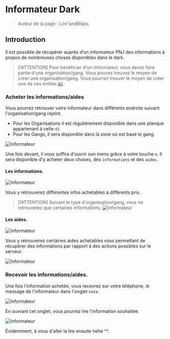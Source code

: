 # Informateur Dark
		
> Auteur de la page : Lorr’andMaps.

## Introduction

Il est possible de récupérer auprès d’un informateur PNJ des informations à propos de nombreuses choses disponibles dans le dark. 

> [!ATTENTION] Pour bénéficier d'un informateur, vous devez faire partie d'une organisation/gang. Vous pouvez trouvez le moyen de créer une organisation/gang. Vous pourrez trouver le moyen de créer une de ces entités [ici](https://docs.sadoj-rp.fr/#/life/rules/dark?id=cr%c3%a9ation-dorganisation). 
### Acheter les informations/aides

Vous pourrez retrouver votre informateur dans différents endroits suivant l'organisation/gang rejoint. 
* Pour les Organisations il est régulièrement disponible dans une planque appartenant à celle-ci. 
* Pour les Gangs, il sera disponible dans la zone où est basé le gang. 

![Informateur](../../../_media/life/guides/dark/informant/informant1.png)

Une fois devant, il vous suffira d'ouvrir son menu grâce à votre touche `e`. 
Il sera disponible d'y acheter deux choses, des `informations` et des `aides`. 

#### Les informations. 

![Informateur](../../../_media/life/guides/dark/informant/informant2.png)

Vous y retrouverez différentes infos achetables à différents prix. 
> [!ATTENTION] Suivant le type d'organisation/gang, vous ne retrouverez que certaines informations. 
![Informateur](../../../_media/life/guides/dark/informant/informant3.png)

#### Les aides. 

![Informateur](../../../_media/life/guides/dark/informant/informant4.png)

Vous y retrouverez certaines aides achetables vous permettant de récupérer des informations par rapport à des actions possibles sur le serveur. 

![Informateur](../../../_media/life/guides/dark/informant/informant5.png)

### Recevoir les informations/aides. 

Une fois l'information achetée, vous recevrez sur votre téléphone, le message de l'informateur dans l'onglet `note`. 

![Informateur](../../../_media/life/guides/dark/informant/informant6.png)

En ouvrant cet onglet, vous pourrez lire l'information souhaitée. 

![Informateur](../../../_media/life/guides/dark/informant/informant7.png)

Évidemment, à vous d'aller la lire ensuite hehe ^^.